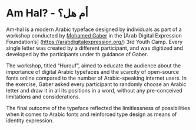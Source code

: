 # Am Hal? - أم هل؟
Am-hal is a modern Arabic typeface designed by individuals as part of a workshop conducted by [Mohamed Gaber](http://kieftype.com) in the [Arab Digital Expression Foundation’s] (https://arabdigitalexpression.org/) 3rd Youth Camp. Every single letter was created by a different participant, and was digitized and developed by the participants under th guidance of Gaber.

The workshop, titled “Hurouf”, aimed to educate the audience about the importance of digital Arabic typefaces and the scarcity of open-source fonts online compared to the number of Arabic-speaking internet users. In the exercise, Gaber asked every participant to randomly choose an Arabic letter and draw it in all its positions in a word, without any pre-conceived limitations and considerations.

The final outcome of the typeface reflected the limitlessness of possibilities when it comes to Arabic fonts and reinforced type design as means of identity expression.
